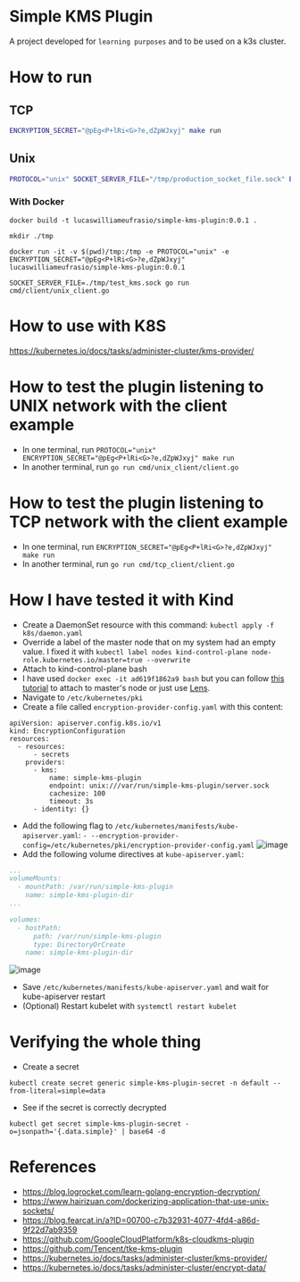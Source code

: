 # Simple KMS Plugin

A project developed for `learning purposes` and to be used on a k3s cluster.

# How to run

## TCP

``` bash
ENCRYPTION_SECRET="@pEg<P+lRi<G>?e,dZpWJxyj" make run
```

## Unix

``` bash
PROTOCOL="unix" SOCKET_SERVER_FILE="/tmp/production_socket_file.sock" ENCRYPTION_SECRET="@pEg<P+lRi<G>?e,dZpWJxyj" make run
```


### With Docker


```
docker build -t lucaswilliameufrasio/simple-kms-plugin:0.0.1 .
```

```
mkdir ./tmp
```

```
docker run -it -v $(pwd)/tmp:/tmp -e PROTOCOL="unix" -e ENCRYPTION_SECRET="@pEg<P+lRi<G>?e,dZpWJxyj" lucaswilliameufrasio/simple-kms-plugin:0.0.1
```

```
SOCKET_SERVER_FILE=./tmp/test_kms.sock go run cmd/client/unix_client.go
```


# How to use with K8S
https://kubernetes.io/docs/tasks/administer-cluster/kms-provider/


# How to test the plugin listening to UNIX network with the client example

- In one terminal, run `PROTOCOL="unix" ENCRYPTION_SECRET="@pEg<P+lRi<G>?e,dZpWJxyj" make run`
- In another terminal, run `go run cmd/unix_client/client.go`

# How to test the plugin listening to TCP network with the client example

- In one terminal, run `ENCRYPTION_SECRET="@pEg<P+lRi<G>?e,dZpWJxyj" make run`
- In another terminal, run `go run cmd/tcp_client/client.go`


# How I have tested it with Kind

- Create a DaemonSet resource with this command: `kubectl apply -f k8s/daemon.yaml`
- Override a label of the master node that on my system had an empty value. I fixed it with `kubectl label nodes kind-control-plane node-role.kubernetes.io/master=true --overwrite`
- Attach to kind-control-plane bash
 - I have used `docker exec -it ad619f1862a9 bash` but you can follow [this tutorial](https://blog.adamgamboa.dev/connecting-shell-to-a-node-in-kubernetes/) to attach to master's node or just use [Lens](https://k8slens.dev/).
- Navigate to `/etc/kubernetes/pki`
- Create a file called `encryption-provider-config.yaml` with this content:
```
apiVersion: apiserver.config.k8s.io/v1
kind: EncryptionConfiguration
resources:
  - resources:
      - secrets
    providers:
      - kms:
          name: simple-kms-plugin
          endpoint: unix:///var/run/simple-kms-plugin/server.sock
          cachesize: 100
          timeout: 3s
      - identity: {}
```
- Add the following flag to `/etc/kubernetes/manifests/kube-apiserver.yaml`: `- --encryption-provider-config=/etc/kubernetes/pki/encryption-provider-config.yaml`
![image](https://user-images.githubusercontent.com/34021576/162663659-7b6b491d-d282-44af-af7a-289781cdc267.png)
- Add the following volume directives at `kube-apiserver.yaml`:
``` yaml
...
volumeMounts:
  - mountPath: /var/run/simple-kms-plugin
    name: simple-kms-plugin-dir
...

volumes:
  - hostPath:
      path: /var/run/simple-kms-plugin
      type: DirectoryOrCreate
    name: simple-kms-plugin-dir
```
![image](https://user-images.githubusercontent.com/34021576/162662626-acaecbc7-8fef-4d4b-9981-d84dc173e2b2.png)

- Save `/etc/kubernetes/manifests/kube-apiserver.yaml` and wait for kube-apiserver restart
- (Optional) Restart kubelet with `systemctl restart kubelet`


# Verifying the whole thing

- Create a secret
```
kubectl create secret generic simple-kms-plugin-secret -n default --from-literal=simple=data
```

- See if the secret is correctly decrypted
```
kubectl get secret simple-kms-plugin-secret -o=jsonpath='{.data.simple}' | base64 -d

```


# References
- https://blog.logrocket.com/learn-golang-encryption-decryption/
- https://www.hairizuan.com/dockerizing-application-that-use-unix-sockets/
- https://blog.fearcat.in/a?ID=00700-c7b32931-4077-4fd4-a86d-9f22d7ab9359
- https://github.com/GoogleCloudPlatform/k8s-cloudkms-plugin
- https://github.com/Tencent/tke-kms-plugin
- https://kubernetes.io/docs/tasks/administer-cluster/kms-provider/
- https://kubernetes.io/docs/tasks/administer-cluster/encrypt-data/